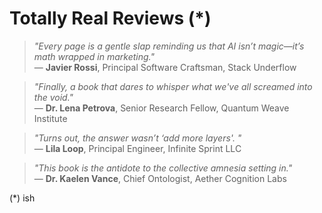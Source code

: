 
# Totally Real Reviews (\*)

> *"Every page is a gentle slap reminding us that AI isn’t magic—it’s math wrapped in marketing."*     
> — **Javier Rossi**, Principal Software Craftsman, Stack Underflow

> *"Finally, a book that dares to whisper what we've all screamed into the void."*    
> — **Dr. Lena Petrova**, Senior Research Fellow, Quantum Weave Institute

> *"Turns out, the answer wasn’t ‘add more layers'. "*    
> — **Lila Loop**, Principal Engineer, Infinite Sprint LLC

> *"This book is the antidote to the collective amnesia setting in."*   
> — **Dr. Kaelen Vance**, Chief Ontologist, Aether Cognition Labs

(\*) ish
